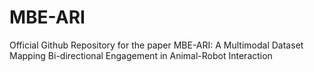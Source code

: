 # MBE-ARI
Official Github Repository for the paper MBE-ARI: A Multimodal Dataset Mapping Bi-directional Engagement in Animal-Robot Interaction

